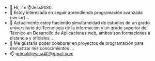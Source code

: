 - 👋 Hi, I’m @Jess9080
- 👀 Estoy interesada en seguir aprendiendo programación avanzada (senior)...
- 🌱 Actualmente estoy haciendo simultaneidad de estudios de un grado universitario de Tecnología de la información y un grado superior de Técnico en Desarrollo de 
     Aplicaciones web, ambos son formaciones a distancia y oficiales...
- 💞️ Me gustaría poder colaborar en proyectos de programación para demostrar mis conocimientos ...
- 📫 grimaldijesica40@gmail.com 


<!---
Jess9080/Jess9080 is a ✨ special ✨ repository because its `README.md` (this file) appears on your GitHub profile.
You can click the Preview link to take a look at your changes.
--->
